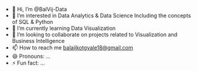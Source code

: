 - 👋 Hi, I’m @BalVij-Data
- 👀 I’m interested in Data Analytics & Data Science Including the concepts of SQL & Python
- 🌱 I’m currently learning Data Visualization 
- 💞️ I’m looking to collaborate on projects related to Visualization and Business Intelligence 
- 📫 How to reach me  balajikotgyale18@gmail.com
- 😄 Pronouns: ...
- ⚡ Fun fact: ...

<!---
BalVij-Data/BalVij-Data is a ✨ special ✨ repository because its `README.md` (this file) appears on your GitHub profile.
You can click the Preview link to take a look at your changes.
--->
